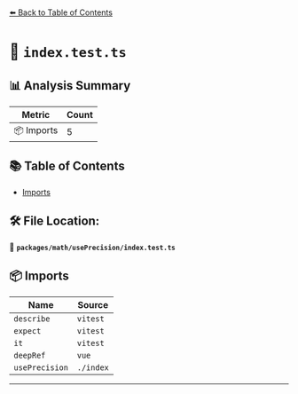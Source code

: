 [⬅️ Back to Table of Contents](../../../index.md)

# 📄 `index.test.ts`

## 📊 Analysis Summary

| Metric | Count |
|--------|-------|
| 📦 Imports | 5 |

## 📚 Table of Contents

- [Imports](#imports)

## 🛠️ File Location:
📂 **`packages/math/usePrecision/index.test.ts`**

## 📦 Imports

| Name | Source |
|------|--------|
| `describe` | `vitest` |
| `expect` | `vitest` |
| `it` | `vitest` |
| `deepRef` | `vue` |
| `usePrecision` | `./index` |


---